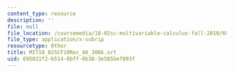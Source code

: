```yaml
---
content_type: resource
description: ''
file: null
file_location: /coursemedia/18-02sc-multivariable-calculus-fall-2010/695021f2b5148bff0b383e585bef093f_MIT18_02SCF10Rec_46_300k.srt
file_type: application/x-subrip
resourcetype: Other
title: MIT18_02SCF10Rec_46_300k.srt
uid: 695021f2-b514-8bff-0b38-3e585bef093f
---
```


